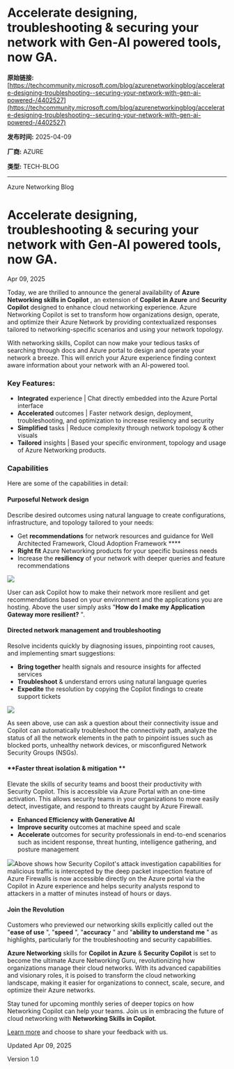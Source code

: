 # Accelerate designing, troubleshooting & securing your network with Gen-AI powered tools, now GA.

**原始链接:** [https://techcommunity.microsoft.com/blog/azurenetworkingblog/accelerate-designing-troubleshooting--securing-your-network-with-gen-ai-powered-/4402527](https://techcommunity.microsoft.com/blog/azurenetworkingblog/accelerate-designing-troubleshooting--securing-your-network-with-gen-ai-powered-/4402527)

**发布时间:** 2025-04-09

**厂商:** AZURE

**类型:** TECH-BLOG

---
Azure Networking Blog 

# Accelerate designing, troubleshooting & securing your network with Gen-AI powered tools, now GA.

Apr 09, 2025

Today, we are thrilled to announce the general availability of **Azure Networking skills in Copilot** , an extension of **Copilot in Azure** and **Security Copilot** designed to enhance cloud networking experience. Azure Networking Copilot is set to transform how organizations design, operate, and optimize their Azure Network by providing contextualized responses tailored to networking-specific scenarios and using your network topology.

With networking skills, Copilot can now make your tedious tasks of searching through docs and Azure portal to design and operate your network a breeze. This will enrich your Azure experience finding context aware information about your network with an AI-powered tool. 

### **Key Features:**

  * **Integrated** experience | Chat directly embedded into the Azure Portal interface
  * **Accelerated** outcomes | Faster network design, deployment, troubleshooting, and optimization to increase resiliency and security
  * **Simplified** tasks | Reduce complexity through network topology & other visuals 
  * **Tailored** insights | Based your specific environment, topology and usage of Azure Networking products.  
  

### **Capabilities**

Here are some of the capabilities in detail:

#### **Purposeful Network design**

Describe desired outcomes using natural language to create configurations, infrastructure, and topology tailored to your needs: 

  * Get **recommendations** for network resources and guidance for Well Architected Framework, Cloud Adoption Framework ****
  * **Right fit** Azure Networking products for your specific business needs
  * Increase the **resiliency** of your network with deeper queries and feature recommendations

![](https://techcommunity.microsoft.com/t5/s/gxcuf89792/images/bS00NDAyNTI3LWFacnNBSA?image-dimensions=750x750&revision=8)

User can ask Copilot how to make their network more resilient and get recommendations based on your environment and the applications you are hosting. Above the user simply asks "**How do I make my Application Gateway more resilient?** ".

#### **Directed network management and troubleshooting**

Resolve incidents quickly by diagnosing issues, pinpointing root causes, and implementing smart suggestions: 

  * **Bring together** health signals and resource insights for affected services
  * **Troubleshoot** & understand errors using natural language queries
  * **Expedite** the resolution by copying the Copilot findings to create support tickets

![](https://techcommunity.microsoft.com/t5/s/gxcuf89792/images/bS00NDAyNTI3LVRPRm9WSA?image-dimensions=750x750&revision=8)

As seen above, use can ask a question about their connectivity issue and Copilot can automatically troubleshoot the connectivity path, analyze the status of all the network elements in the path to pinpoint issues such as blocked ports, unhealthy network devices, or misconfigured Network Security Groups (NSGs).

#### **Faster threat isolation & mitigation **

Elevate the skills of security teams and boost their productivity with Security Copilot. This is accessible via Azure Portal with an one-time activation. This allows security teams in your organizations to more easily detect, investigate, and respond to threats caught by Azure Firewall. 

  * **Enhanced Efficiency with Generative AI**
  * **Improve security** outcomes at machine speed and scale
  * **Accelerate** outcomes for security professionals in end-to-end scenarios such as incident response, threat hunting, intelligence gathering, and posture management

![](https://techcommunity.microsoft.com/t5/s/gxcuf89792/images/bS00NDAyNTI3LXk2OGJNbw?image-dimensions=750x750&revision=8)Above shows how Security Copilot's attack investigation capabilities for malicious traffic is intercepted by the deep packet inspection feature of Azure Firewalls is now accessible directly on the Azure portal via the Copilot in Azure experience and helps security analysts respond to attackers in a matter of minutes instead of hours or days.

#### **Join the Revolution**

Customers who previewed our networking skills explicitly called out the "**ease of use** ", "**speed** ", "**accuracy** " and "**ability to understand me** " as highlights, particularly for the troubleshooting and security capabilities. 

**Azure Networking** skills for **Copilot in Azure** & **Security Copilot** is set to become the ultimate Azure Networking Guru, revolutionizing how organizations manage their cloud networks. With its advanced capabilities and visionary roles, it is poised to transform the cloud networking landscape, making it easier for organizations to connect, scale, secure, and optimize their Azure networks. 

Stay tuned for upcoming monthly series of deeper topics on how Networking Copilot can help your teams. Join us in embracing the future of cloud networking with **Networking Skills in Copilot**. 

  
[Learn more](<https://learn.microsoft.com/en-us/azure/copilot/network-management>) and choose to share your feedback with us. 

Updated Apr 09, 2025

Version 1.0